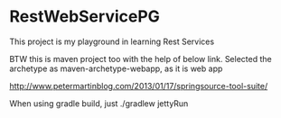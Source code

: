 RestWebServicePG
================
This project is my playground in learning Rest Services

BTW this is maven project too with the help of below link. Selected the archetype as maven-archetype-webapp, as it is web app

http://www.petermartinblog.com/2013/01/17/springsource-tool-suite/


When using gradle build, just ./gradlew jettyRun
